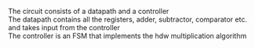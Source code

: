 The circuit consists of a datapath and a controller \
The datapath contains all the registers, adder, subtractor, comparator etc. and takes input from the controller \
The controller is an FSM that implements the hdw multiplication algorithm
